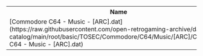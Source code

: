 <table>
<tr><th>Name</th><th>Size</th></tr>
<tr><td>
[Commodore C64 - Music - [ARC].dat](https://raw.githubusercontent.com/open-retrogaming-archive/dat-catalog/main/root/basic/TOSEC/Commodore/C64/Music/[ARC]/Commodore C64 - Music - [ARC].dat)
</td><td>1485</td></tr>
</table>
